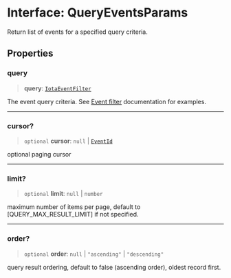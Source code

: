 # Interface: QueryEventsParams

Return list of events for a specified query criteria.

## Properties

### query

> **query**: [`IotaEventFilter`](../type-aliases/IotaEventFilter.md)

The event query criteria. See [Event filter](https://docs.iota.io/build/event_api#event-filters)
documentation for examples.

---

### cursor?

> `optional` **cursor**: `null` \| [`EventId`](EventId.md)

optional paging cursor

---

### limit?

> `optional` **limit**: `null` \| `number`

maximum number of items per page, default to [QUERY_MAX_RESULT_LIMIT] if not specified.

---

### order?

> `optional` **order**: `null` \| `"ascending"` \| `"descending"`

query result ordering, default to false (ascending order), oldest record first.

